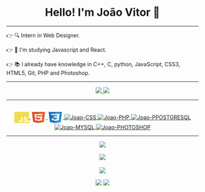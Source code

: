 <h1 align="center">Hello! I'm João Vitor 👋</h1>
<hr>

👉 🔍 Intern in Web Designer.

👉 🌱 I'm studying Javascript and React.

👉 📚 I already have knowledge in C++, C, python, JavaScript, CSS3, HTML5, Git, PHP and Photoshop.

 <!--corpo de cima-->
 <hr>
<div align="center">
  <a href="https://github.com/Joao-vitor-090">
  <img height="180em" src="https://github-readme-stats.vercel.app/api?username=Joao-vitor-090&show_icons=true&theme=dracula&include_all_commits=true&count_private=true"/>
  <img height="180em" src="https://github-readme-stats.vercel.app/api/top-langs/?username=Joao-vitor-090&layout=compact&langs_count=7&theme=dracula"/>
   <hr>
   </div>
  <!--gráficos de infos-->
   <div style="display: inline_block" align="center"><br>
   <img align="center" alt="Joao-Js" height="30" width="40" src="https://raw.githubusercontent.com/devicons/devicon/master/icons/javascript/javascript-plain.svg">
   <img align="center" alt="Joao-HTML" height="30" width="40" src="https://raw.githubusercontent.com/devicons/devicon/master/icons/html5/html5-original.svg">
   <img align="center" alt="Joao-CSS" height="30" width="40" src="https://raw.githubusercontent.com/devicons/devicon/master/icons/css3/css3-original.svg">
   <img  align="center" alt="Joao-CSS" height="30" width="40"src="https://cdn.jsdelivr.net/gh/devicons/devicon/icons/cplusplus/cplusplus-original.svg" />
   <img align="center" alt="Joao-PHP" height="30" width="40" src="https://cdn.jsdelivr.net/gh/devicons/devicon/icons/php/php-original.svg" />
   <img align="center" alt="Joao-PPOSTGRESQL" height="30" width="40" src="https://cdn.jsdelivr.net/gh/devicons/devicon/icons/postgresql/postgresql-plain-wordmark.svg" />
   <img align="center" alt="Joao-MYSQL" height="30" width="40" src="https://cdn.jsdelivr.net/gh/devicons/devicon/icons/mysql/mysql-original-wordmark.svg" />
    <img align="center" alt="Joao-PHOTOSHOP" height="30" width="40" src="https://cdn.jsdelivr.net/gh/devicons/devicon/icons/photoshop/photoshop-plain.svg" />
  <!--Fim dos gráficos-->
   <hr>
  <div style="display: inline_block" align="center">
   <!--Links de redirecionamento-->
  <a href="https://www.instagram.com/joao_felon/" target="_blank"><img style="display: inline_block" src="https://img.shields.io/badge/-Instagram-%23E4405F?style=for-the-badge&logo=instagram&logoColor=white" target="_blank"></a>
    
 <a href="https://discord.gg/QNxdzRhr" target="_blank"><img  src="https://img.shields.io/badge/Discord-7289DA?style=for-the-badge&logo=discord&logoColor=white" target="_blank"></a> 
    
  <a href = "mailto:olibeira88@hotmail.com"><img align="center" src="https://img.shields.io/badge/Microsoft_Outlook-0078D4?style=for-the-badge&logo=microsoft-outlook&logoColor=white" target="_blank"> </a>
    
  <a href="https://www.linkedin.com/in/joao-vitor-ferreira090/" target="_blank"><img align="center"  src="https://img.shields.io/badge/-LinkedIn-%230077B5?style=for-the-badge&logo=linkedin&logoColor=white" target="_blank"></a> 
  <a href="http://api.whatsapp.com/send?1=pt_BR&phone=5521964826064" target="_blank"><img align="center" src="https://img.shields.io/badge/WhatsApp-25D366?style=for-the-badge&logo=whatsapp&logoColor=white" target="_blank"></a>
    </div>
        <!--fim dos links de redirecionamento-->
